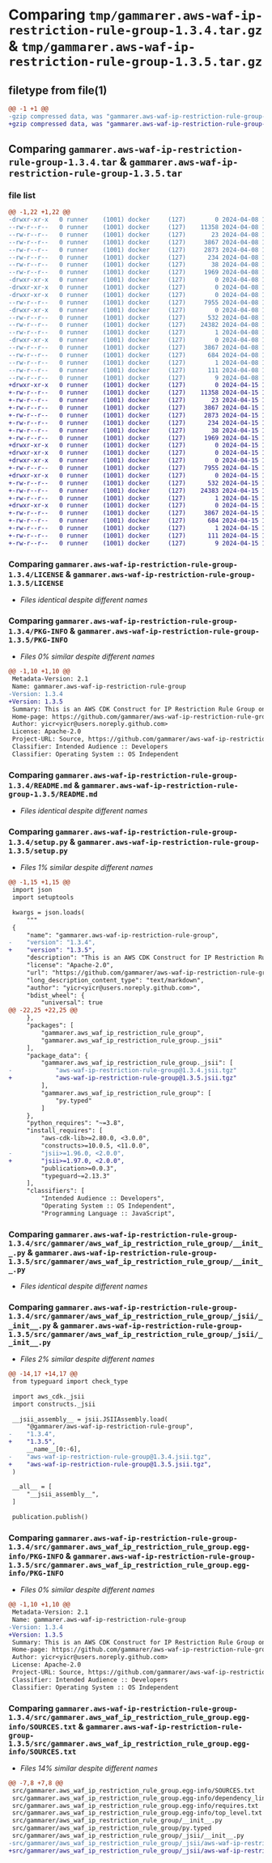 # Comparing `tmp/gammarer.aws-waf-ip-restriction-rule-group-1.3.4.tar.gz` & `tmp/gammarer.aws-waf-ip-restriction-rule-group-1.3.5.tar.gz`

## filetype from file(1)

```diff
@@ -1 +1 @@
-gzip compressed data, was "gammarer.aws-waf-ip-restriction-rule-group-1.3.4.tar", last modified: Mon Apr  8 19:20:14 2024, max compression
+gzip compressed data, was "gammarer.aws-waf-ip-restriction-rule-group-1.3.5.tar", last modified: Mon Apr 15 19:20:47 2024, max compression
```

## Comparing `gammarer.aws-waf-ip-restriction-rule-group-1.3.4.tar` & `gammarer.aws-waf-ip-restriction-rule-group-1.3.5.tar`

### file list

```diff
@@ -1,22 +1,22 @@
-drwxr-xr-x   0 runner    (1001) docker     (127)        0 2024-04-08 19:20:14.000697 gammarer.aws-waf-ip-restriction-rule-group-1.3.4/
--rw-r--r--   0 runner    (1001) docker     (127)    11358 2024-04-08 19:20:03.000000 gammarer.aws-waf-ip-restriction-rule-group-1.3.4/LICENSE
--rw-r--r--   0 runner    (1001) docker     (127)       23 2024-04-08 19:20:03.000000 gammarer.aws-waf-ip-restriction-rule-group-1.3.4/MANIFEST.in
--rw-r--r--   0 runner    (1001) docker     (127)     3867 2024-04-08 19:20:14.000697 gammarer.aws-waf-ip-restriction-rule-group-1.3.4/PKG-INFO
--rw-r--r--   0 runner    (1001) docker     (127)     2873 2024-04-08 19:20:03.000000 gammarer.aws-waf-ip-restriction-rule-group-1.3.4/README.md
--rw-r--r--   0 runner    (1001) docker     (127)      234 2024-04-08 19:20:03.000000 gammarer.aws-waf-ip-restriction-rule-group-1.3.4/pyproject.toml
--rw-r--r--   0 runner    (1001) docker     (127)       38 2024-04-08 19:20:14.000697 gammarer.aws-waf-ip-restriction-rule-group-1.3.4/setup.cfg
--rw-r--r--   0 runner    (1001) docker     (127)     1969 2024-04-08 19:20:03.000000 gammarer.aws-waf-ip-restriction-rule-group-1.3.4/setup.py
-drwxr-xr-x   0 runner    (1001) docker     (127)        0 2024-04-08 19:20:13.996698 gammarer.aws-waf-ip-restriction-rule-group-1.3.4/src/
-drwxr-xr-x   0 runner    (1001) docker     (127)        0 2024-04-08 19:20:13.996698 gammarer.aws-waf-ip-restriction-rule-group-1.3.4/src/gammarer/
-drwxr-xr-x   0 runner    (1001) docker     (127)        0 2024-04-08 19:20:14.000697 gammarer.aws-waf-ip-restriction-rule-group-1.3.4/src/gammarer/aws_waf_ip_restriction_rule_group/
--rw-r--r--   0 runner    (1001) docker     (127)     7955 2024-04-08 19:20:03.000000 gammarer.aws-waf-ip-restriction-rule-group-1.3.4/src/gammarer/aws_waf_ip_restriction_rule_group/__init__.py
-drwxr-xr-x   0 runner    (1001) docker     (127)        0 2024-04-08 19:20:14.000697 gammarer.aws-waf-ip-restriction-rule-group-1.3.4/src/gammarer/aws_waf_ip_restriction_rule_group/_jsii/
--rw-r--r--   0 runner    (1001) docker     (127)      532 2024-04-08 19:20:03.000000 gammarer.aws-waf-ip-restriction-rule-group-1.3.4/src/gammarer/aws_waf_ip_restriction_rule_group/_jsii/__init__.py
--rw-r--r--   0 runner    (1001) docker     (127)    24382 2024-04-08 19:20:03.000000 gammarer.aws-waf-ip-restriction-rule-group-1.3.4/src/gammarer/aws_waf_ip_restriction_rule_group/_jsii/aws-waf-ip-restriction-rule-group@1.3.4.jsii.tgz
--rw-r--r--   0 runner    (1001) docker     (127)        1 2024-04-08 19:20:03.000000 gammarer.aws-waf-ip-restriction-rule-group-1.3.4/src/gammarer/aws_waf_ip_restriction_rule_group/py.typed
-drwxr-xr-x   0 runner    (1001) docker     (127)        0 2024-04-08 19:20:14.000697 gammarer.aws-waf-ip-restriction-rule-group-1.3.4/src/gammarer.aws_waf_ip_restriction_rule_group.egg-info/
--rw-r--r--   0 runner    (1001) docker     (127)     3867 2024-04-08 19:20:13.000000 gammarer.aws-waf-ip-restriction-rule-group-1.3.4/src/gammarer.aws_waf_ip_restriction_rule_group.egg-info/PKG-INFO
--rw-r--r--   0 runner    (1001) docker     (127)      684 2024-04-08 19:20:13.000000 gammarer.aws-waf-ip-restriction-rule-group-1.3.4/src/gammarer.aws_waf_ip_restriction_rule_group.egg-info/SOURCES.txt
--rw-r--r--   0 runner    (1001) docker     (127)        1 2024-04-08 19:20:13.000000 gammarer.aws-waf-ip-restriction-rule-group-1.3.4/src/gammarer.aws_waf_ip_restriction_rule_group.egg-info/dependency_links.txt
--rw-r--r--   0 runner    (1001) docker     (127)      111 2024-04-08 19:20:13.000000 gammarer.aws-waf-ip-restriction-rule-group-1.3.4/src/gammarer.aws_waf_ip_restriction_rule_group.egg-info/requires.txt
--rw-r--r--   0 runner    (1001) docker     (127)        9 2024-04-08 19:20:13.000000 gammarer.aws-waf-ip-restriction-rule-group-1.3.4/src/gammarer.aws_waf_ip_restriction_rule_group.egg-info/top_level.txt
+drwxr-xr-x   0 runner    (1001) docker     (127)        0 2024-04-15 19:20:47.872717 gammarer.aws-waf-ip-restriction-rule-group-1.3.5/
+-rw-r--r--   0 runner    (1001) docker     (127)    11358 2024-04-15 19:20:36.000000 gammarer.aws-waf-ip-restriction-rule-group-1.3.5/LICENSE
+-rw-r--r--   0 runner    (1001) docker     (127)       23 2024-04-15 19:20:36.000000 gammarer.aws-waf-ip-restriction-rule-group-1.3.5/MANIFEST.in
+-rw-r--r--   0 runner    (1001) docker     (127)     3867 2024-04-15 19:20:47.872717 gammarer.aws-waf-ip-restriction-rule-group-1.3.5/PKG-INFO
+-rw-r--r--   0 runner    (1001) docker     (127)     2873 2024-04-15 19:20:36.000000 gammarer.aws-waf-ip-restriction-rule-group-1.3.5/README.md
+-rw-r--r--   0 runner    (1001) docker     (127)      234 2024-04-15 19:20:36.000000 gammarer.aws-waf-ip-restriction-rule-group-1.3.5/pyproject.toml
+-rw-r--r--   0 runner    (1001) docker     (127)       38 2024-04-15 19:20:47.872717 gammarer.aws-waf-ip-restriction-rule-group-1.3.5/setup.cfg
+-rw-r--r--   0 runner    (1001) docker     (127)     1969 2024-04-15 19:20:36.000000 gammarer.aws-waf-ip-restriction-rule-group-1.3.5/setup.py
+drwxr-xr-x   0 runner    (1001) docker     (127)        0 2024-04-15 19:20:47.868717 gammarer.aws-waf-ip-restriction-rule-group-1.3.5/src/
+drwxr-xr-x   0 runner    (1001) docker     (127)        0 2024-04-15 19:20:47.868717 gammarer.aws-waf-ip-restriction-rule-group-1.3.5/src/gammarer/
+drwxr-xr-x   0 runner    (1001) docker     (127)        0 2024-04-15 19:20:47.872717 gammarer.aws-waf-ip-restriction-rule-group-1.3.5/src/gammarer/aws_waf_ip_restriction_rule_group/
+-rw-r--r--   0 runner    (1001) docker     (127)     7955 2024-04-15 19:20:36.000000 gammarer.aws-waf-ip-restriction-rule-group-1.3.5/src/gammarer/aws_waf_ip_restriction_rule_group/__init__.py
+drwxr-xr-x   0 runner    (1001) docker     (127)        0 2024-04-15 19:20:47.872717 gammarer.aws-waf-ip-restriction-rule-group-1.3.5/src/gammarer/aws_waf_ip_restriction_rule_group/_jsii/
+-rw-r--r--   0 runner    (1001) docker     (127)      532 2024-04-15 19:20:36.000000 gammarer.aws-waf-ip-restriction-rule-group-1.3.5/src/gammarer/aws_waf_ip_restriction_rule_group/_jsii/__init__.py
+-rw-r--r--   0 runner    (1001) docker     (127)    24383 2024-04-15 19:20:36.000000 gammarer.aws-waf-ip-restriction-rule-group-1.3.5/src/gammarer/aws_waf_ip_restriction_rule_group/_jsii/aws-waf-ip-restriction-rule-group@1.3.5.jsii.tgz
+-rw-r--r--   0 runner    (1001) docker     (127)        1 2024-04-15 19:20:36.000000 gammarer.aws-waf-ip-restriction-rule-group-1.3.5/src/gammarer/aws_waf_ip_restriction_rule_group/py.typed
+drwxr-xr-x   0 runner    (1001) docker     (127)        0 2024-04-15 19:20:47.872717 gammarer.aws-waf-ip-restriction-rule-group-1.3.5/src/gammarer.aws_waf_ip_restriction_rule_group.egg-info/
+-rw-r--r--   0 runner    (1001) docker     (127)     3867 2024-04-15 19:20:47.000000 gammarer.aws-waf-ip-restriction-rule-group-1.3.5/src/gammarer.aws_waf_ip_restriction_rule_group.egg-info/PKG-INFO
+-rw-r--r--   0 runner    (1001) docker     (127)      684 2024-04-15 19:20:47.000000 gammarer.aws-waf-ip-restriction-rule-group-1.3.5/src/gammarer.aws_waf_ip_restriction_rule_group.egg-info/SOURCES.txt
+-rw-r--r--   0 runner    (1001) docker     (127)        1 2024-04-15 19:20:47.000000 gammarer.aws-waf-ip-restriction-rule-group-1.3.5/src/gammarer.aws_waf_ip_restriction_rule_group.egg-info/dependency_links.txt
+-rw-r--r--   0 runner    (1001) docker     (127)      111 2024-04-15 19:20:47.000000 gammarer.aws-waf-ip-restriction-rule-group-1.3.5/src/gammarer.aws_waf_ip_restriction_rule_group.egg-info/requires.txt
+-rw-r--r--   0 runner    (1001) docker     (127)        9 2024-04-15 19:20:47.000000 gammarer.aws-waf-ip-restriction-rule-group-1.3.5/src/gammarer.aws_waf_ip_restriction_rule_group.egg-info/top_level.txt
```

### Comparing `gammarer.aws-waf-ip-restriction-rule-group-1.3.4/LICENSE` & `gammarer.aws-waf-ip-restriction-rule-group-1.3.5/LICENSE`

 * *Files identical despite different names*

### Comparing `gammarer.aws-waf-ip-restriction-rule-group-1.3.4/PKG-INFO` & `gammarer.aws-waf-ip-restriction-rule-group-1.3.5/PKG-INFO`

 * *Files 0% similar despite different names*

```diff
@@ -1,10 +1,10 @@
 Metadata-Version: 2.1
 Name: gammarer.aws-waf-ip-restriction-rule-group
-Version: 1.3.4
+Version: 1.3.5
 Summary: This is an AWS CDK Construct for IP Restriction Rule Group on WAF V2
 Home-page: https://github.com/gammarer/aws-waf-ip-restriction-rule-group.git
 Author: yicr<yicr@users.noreply.github.com>
 License: Apache-2.0
 Project-URL: Source, https://github.com/gammarer/aws-waf-ip-restriction-rule-group.git
 Classifier: Intended Audience :: Developers
 Classifier: Operating System :: OS Independent
```

### Comparing `gammarer.aws-waf-ip-restriction-rule-group-1.3.4/README.md` & `gammarer.aws-waf-ip-restriction-rule-group-1.3.5/README.md`

 * *Files identical despite different names*

### Comparing `gammarer.aws-waf-ip-restriction-rule-group-1.3.4/setup.py` & `gammarer.aws-waf-ip-restriction-rule-group-1.3.5/setup.py`

 * *Files 1% similar despite different names*

```diff
@@ -1,15 +1,15 @@
 import json
 import setuptools
 
 kwargs = json.loads(
     """
 {
     "name": "gammarer.aws-waf-ip-restriction-rule-group",
-    "version": "1.3.4",
+    "version": "1.3.5",
     "description": "This is an AWS CDK Construct for IP Restriction Rule Group on WAF V2",
     "license": "Apache-2.0",
     "url": "https://github.com/gammarer/aws-waf-ip-restriction-rule-group.git",
     "long_description_content_type": "text/markdown",
     "author": "yicr<yicr@users.noreply.github.com>",
     "bdist_wheel": {
         "universal": true
@@ -22,25 +22,25 @@
     },
     "packages": [
         "gammarer.aws_waf_ip_restriction_rule_group",
         "gammarer.aws_waf_ip_restriction_rule_group._jsii"
     ],
     "package_data": {
         "gammarer.aws_waf_ip_restriction_rule_group._jsii": [
-            "aws-waf-ip-restriction-rule-group@1.3.4.jsii.tgz"
+            "aws-waf-ip-restriction-rule-group@1.3.5.jsii.tgz"
         ],
         "gammarer.aws_waf_ip_restriction_rule_group": [
             "py.typed"
         ]
     },
     "python_requires": "~=3.8",
     "install_requires": [
         "aws-cdk-lib>=2.80.0, <3.0.0",
         "constructs>=10.0.5, <11.0.0",
-        "jsii>=1.96.0, <2.0.0",
+        "jsii>=1.97.0, <2.0.0",
         "publication>=0.0.3",
         "typeguard~=2.13.3"
     ],
     "classifiers": [
         "Intended Audience :: Developers",
         "Operating System :: OS Independent",
         "Programming Language :: JavaScript",
```

### Comparing `gammarer.aws-waf-ip-restriction-rule-group-1.3.4/src/gammarer/aws_waf_ip_restriction_rule_group/__init__.py` & `gammarer.aws-waf-ip-restriction-rule-group-1.3.5/src/gammarer/aws_waf_ip_restriction_rule_group/__init__.py`

 * *Files identical despite different names*

### Comparing `gammarer.aws-waf-ip-restriction-rule-group-1.3.4/src/gammarer/aws_waf_ip_restriction_rule_group/_jsii/__init__.py` & `gammarer.aws-waf-ip-restriction-rule-group-1.3.5/src/gammarer/aws_waf_ip_restriction_rule_group/_jsii/__init__.py`

 * *Files 2% similar despite different names*

```diff
@@ -14,17 +14,17 @@
 from typeguard import check_type
 
 import aws_cdk._jsii
 import constructs._jsii
 
 __jsii_assembly__ = jsii.JSIIAssembly.load(
     "@gammarer/aws-waf-ip-restriction-rule-group",
-    "1.3.4",
+    "1.3.5",
     __name__[0:-6],
-    "aws-waf-ip-restriction-rule-group@1.3.4.jsii.tgz",
+    "aws-waf-ip-restriction-rule-group@1.3.5.jsii.tgz",
 )
 
 __all__ = [
     "__jsii_assembly__",
 ]
 
 publication.publish()
```

### Comparing `gammarer.aws-waf-ip-restriction-rule-group-1.3.4/src/gammarer.aws_waf_ip_restriction_rule_group.egg-info/PKG-INFO` & `gammarer.aws-waf-ip-restriction-rule-group-1.3.5/src/gammarer.aws_waf_ip_restriction_rule_group.egg-info/PKG-INFO`

 * *Files 0% similar despite different names*

```diff
@@ -1,10 +1,10 @@
 Metadata-Version: 2.1
 Name: gammarer.aws-waf-ip-restriction-rule-group
-Version: 1.3.4
+Version: 1.3.5
 Summary: This is an AWS CDK Construct for IP Restriction Rule Group on WAF V2
 Home-page: https://github.com/gammarer/aws-waf-ip-restriction-rule-group.git
 Author: yicr<yicr@users.noreply.github.com>
 License: Apache-2.0
 Project-URL: Source, https://github.com/gammarer/aws-waf-ip-restriction-rule-group.git
 Classifier: Intended Audience :: Developers
 Classifier: Operating System :: OS Independent
```

### Comparing `gammarer.aws-waf-ip-restriction-rule-group-1.3.4/src/gammarer.aws_waf_ip_restriction_rule_group.egg-info/SOURCES.txt` & `gammarer.aws-waf-ip-restriction-rule-group-1.3.5/src/gammarer.aws_waf_ip_restriction_rule_group.egg-info/SOURCES.txt`

 * *Files 14% similar despite different names*

```diff
@@ -7,8 +7,8 @@
 src/gammarer.aws_waf_ip_restriction_rule_group.egg-info/SOURCES.txt
 src/gammarer.aws_waf_ip_restriction_rule_group.egg-info/dependency_links.txt
 src/gammarer.aws_waf_ip_restriction_rule_group.egg-info/requires.txt
 src/gammarer.aws_waf_ip_restriction_rule_group.egg-info/top_level.txt
 src/gammarer/aws_waf_ip_restriction_rule_group/__init__.py
 src/gammarer/aws_waf_ip_restriction_rule_group/py.typed
 src/gammarer/aws_waf_ip_restriction_rule_group/_jsii/__init__.py
-src/gammarer/aws_waf_ip_restriction_rule_group/_jsii/aws-waf-ip-restriction-rule-group@1.3.4.jsii.tgz
+src/gammarer/aws_waf_ip_restriction_rule_group/_jsii/aws-waf-ip-restriction-rule-group@1.3.5.jsii.tgz
```

